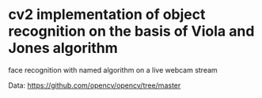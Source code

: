# cv2 implementation of object recognition on the basis of Viola and Jones algorithm

face recognition with named algorithm on a live webcam stream

Data: https://github.com/opencv/opencv/tree/master

